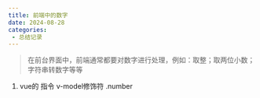 ```yaml
---
title: 前端中的数字
date: 2024-08-28
categories: 
 - 总结记录
---
```

<Boxx type='tip' />

> 在前台界面中，前端通常都要对数字进行处理，例如：取整；取两位小数；字符串转数字等等

1. vue的 指令 v-model修饰符 .number

```

```